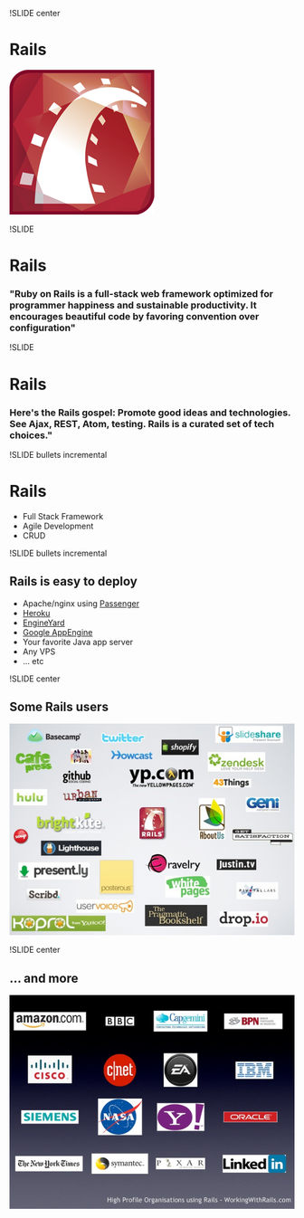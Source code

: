 !SLIDE center
# Rails #
![Rails](rails.png)


!SLIDE
# Rails #
### "Ruby on Rails is a full-stack web framework optimized for programmer happiness and sustainable productivity. It encourages beautiful code by favoring convention over configuration" ###

!SLIDE
# Rails #
### Here's the Rails gospel: Promote good ideas and technologies. See Ajax, REST, Atom, testing. Rails is a curated set of tech choices." ###

!SLIDE bullets incremental
# Rails #
* Full Stack Framework
* Agile Development
* CRUD

!SLIDE bullets incremental
## Rails is easy to deploy ##
* Apache/nginx using [Passenger](http://www.modrails.com/)
* [Heroku](http://heroku.com)
* [EngineYard](http://engineyard.com)
* [Google AppEngine](http://code.google.com/appengine/)
* Your favorite Java app server
* Any VPS
* ... etc

!SLIDE center
## Some Rails users ##
![Users](users.png)

!SLIDE center
## ... and more ##
![Users](big_users.png)

